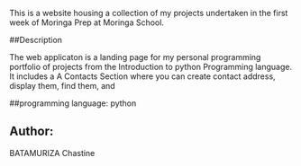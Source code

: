 
This is a website housing a collection of my projects undertaken in the first week of Moringa Prep at Moringa School.



##Description

The web applicaton is a landing page for my personal programming portfolio of projects from the Introduction to python Programming language.
It includes a A Contacts Section where you can create contact address,
display them,
find them, and  



##programming language:
python

## Author:

BATAMURIZA Chastine
